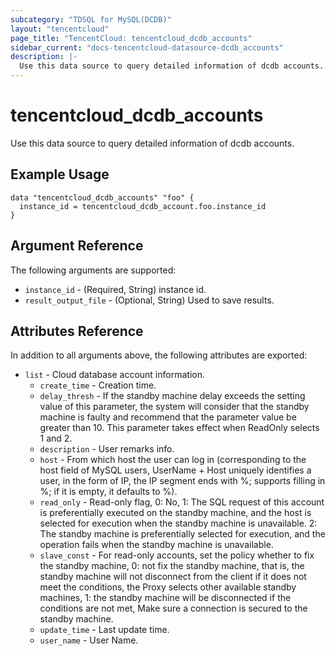```yaml
---
subcategory: "TDSQL for MySQL(DCDB)"
layout: "tencentcloud"
page_title: "TencentCloud: tencentcloud_dcdb_accounts"
sidebar_current: "docs-tencentcloud-datasource-dcdb_accounts"
description: |-
  Use this data source to query detailed information of dcdb accounts.
---
```


# tencentcloud_dcdb_accounts

Use this data source to query detailed information of dcdb accounts.

## Example Usage

```hcl
data "tencentcloud_dcdb_accounts" "foo" {
  instance_id = tencentcloud_dcdb_account.foo.instance_id
}
```

## Argument Reference

The following arguments are supported:

* `instance_id` - (Required, String) instance id.
* `result_output_file` - (Optional, String) Used to save results.

## Attributes Reference

In addition to all arguments above, the following attributes are exported:

* `list` - Cloud database account information.
  * `create_time` - Creation time.
  * `delay_thresh` - If the standby machine delay exceeds the setting value of this parameter, the system will consider that the standby machine is faulty and recommend that the parameter value be greater than 10. This parameter takes effect when ReadOnly selects 1 and 2.
  * `description` - User remarks info.
  * `host` - From which host the user can log in (corresponding to the host field of MySQL users, UserName + Host uniquely identifies a user, in the form of IP, the IP segment ends with %; supports filling in %; if it is empty, it defaults to %).
  * `read_only` - Read-only flag, 0: No, 1: The SQL request of this account is preferentially executed on the standby machine, and the host is selected for execution when the standby machine is unavailable. 2: The standby machine is preferentially selected for execution, and the operation fails when the standby machine is unavailable.
  * `slave_const` - For read-only accounts, set the policy whether to fix the standby machine, 0: not fix the standby machine, that is, the standby machine will not disconnect from the client if it does not meet the conditions, the Proxy selects other available standby machines, 1: the standby machine will be disconnected if the conditions are not met, Make sure a connection is secured to the standby machine.
  * `update_time` - Last update time.
  * `user_name` - User Name.



